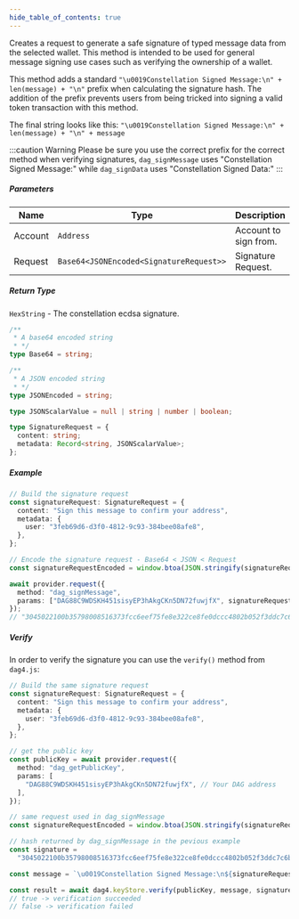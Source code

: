 ```yaml
---
hide_table_of_contents: true
---
```


<head>
  <meta
    name="description"
    content="Calculates a constellation signature of the given signature request from the selected account."
  />
</head>

<intro-end />

Creates a request to generate a safe signature of typed message data from the selected wallet. This method is intended to be used for general message signing use cases such as verifying the ownership of a wallet.

This method adds a standard `"\u0019Constellation Signed Message:\n" + len(message) + "\n"` prefix when calculating the signature hash. The addition of the prefix prevents users from being tricked into signing a valid token transaction with this method.

The final string looks like this: `"\u0019Constellation Signed Message:\n" + len(message) + "\n" + message`

:::caution Warning
Please be sure you use the correct prefix for the correct method when verifying signatures, `dag_signMessage` uses "Constellation Signed Message:" while `dag_signData` uses "Constellation Signed Data:"
:::

##### Parameters

| Name    | Type                                    | Description           |
| ------- | --------------------------------------- | --------------------- |
| Account | `Address`                               | Account to sign from. |
| Request | `Base64<JSONEncoded<SignatureRequest>>` | Signature Request.    |

##### Return Type

`HexString` - The constellation ecdsa signature.

```typescript title="Base64"
/**
 * A base64 encoded string
 * */
type Base64 = string;
```

```typescript title="JSONEncoded"
/**
 * A JSON encoded string
 * */
type JSONEncoded = string;
```

```typescript title="JSONScalarValue"
type JSONScalarValue = null | string | number | boolean;
```

<div id="tst-signaturerequest"></div>

```typescript title="SignatureRequest"
type SignatureRequest = {
  content: string;
  metadata: Record<string, JSONScalarValue>;
};
```

##### Example

```typescript title="TypeScript"
// Build the signature request
const signatureRequest: SignatureRequest = {
  content: "Sign this message to confirm your address",
  metadata: {
    user: "3feb69d6-d3f0-4812-9c93-384bee08afe8",
  },
};

// Encode the signature request - Base64 < JSON < Request
const signatureRequestEncoded = window.btoa(JSON.stringify(signatureRequest));

await provider.request({
  method: "dag_signMessage",
  params: ["DAG88C9WDSKH451sisyEP3hAkgCKn5DN72fuwjfX", signatureRequestEncoded],
});
// "3045022100b35798008516373fcc6eef75fe8e322ce8fe0dccc4802b052f3ddc7c6b5dc2900220154cac1e4f3e7d9a64f4ed9d2a518221b273fe782f037a5842725054f1c62280"
```

##### Verify

In order to verify the signature you can use the `verify()` method from `dag4.js`:

```typescript title="TypeScript"
// Build the same signature request
const signatureRequest: SignatureRequest = {
  content: "Sign this message to confirm your address",
  metadata: {
    user: "3feb69d6-d3f0-4812-9c93-384bee08afe8",
  },
};

// get the public key
const publicKey = await provider.request({
  method: "dag_getPublicKey",
  params: [
    "DAG88C9WDSKH451sisyEP3hAkgCKn5DN72fuwjfX", // Your DAG address
  ],
});

// same request used in dag_signMessage
const signatureRequestEncoded = window.btoa(JSON.stringify(signatureRequest));

// hash returned by dag_signMessage in the pevious example
const signature =
  "3045022100b35798008516373fcc6eef75fe8e322ce8fe0dccc4802b052f3ddc7c6b5dc2900220154cac1e4f3e7d9a64f4ed9d2a518221b273fe782f037a5842725054f1c62280";

const message = `\u0019Constellation Signed Message:\n${signatureRequestEncoded.length}\n${signatureRequestEncoded}`;

const result = await dag4.keyStore.verify(publicKey, message, signature);
// true -> verification succeeded
// false -> verification failed
```
